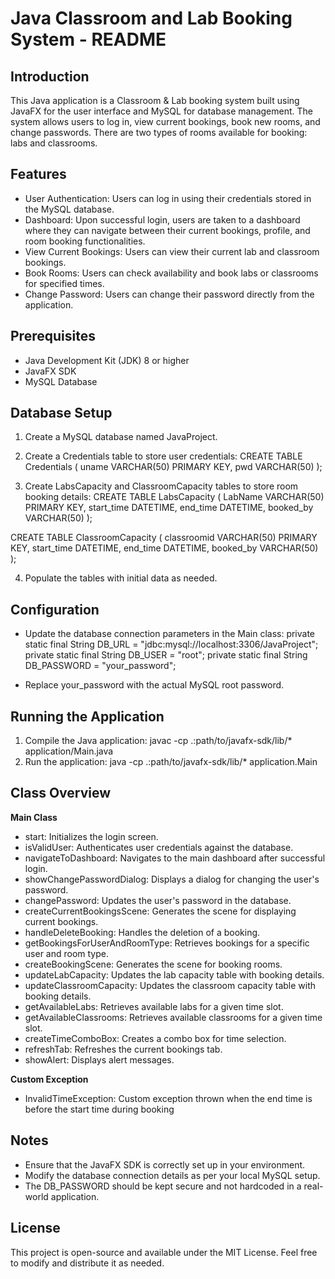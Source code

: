  # Java Classroom and Lab Booking System - README

## Introduction

This Java application is a Classroom & Lab booking system built using JavaFX for the user interface and MySQL for database management. The system allows users to log in, view current bookings, book new rooms, and change passwords. There are two types of rooms available for booking: labs and classrooms.

## Features

* User Authentication: Users can log in using their credentials stored in the MySQL database.
* Dashboard: Upon successful login, users are taken to a dashboard where they can navigate between their current bookings, profile, and room booking functionalities.
* View Current Bookings: Users can view their current lab and classroom bookings.
* Book Rooms: Users can check availability and book labs or classrooms for specified times.
* Change Password: Users can change their password directly from the application.

## Prerequisites
* Java Development Kit (JDK) 8 or higher
* JavaFX SDK
* MySQL Database

## Database Setup
1. Create a MySQL database named JavaProject.

2. Create a Credentials table to store user credentials:
     CREATE TABLE Credentials (
      uname VARCHAR(50) PRIMARY KEY,
      pwd VARCHAR(50)
  );
   
3. Create LabsCapacity and ClassroomCapacity tables to store room booking details:
     CREATE TABLE LabsCapacity (
      LabName VARCHAR(50) PRIMARY KEY,
      start_time DATETIME,
      end_time DATETIME,
      booked_by VARCHAR(50)
  );
  
  CREATE TABLE ClassroomCapacity (
      classroomid VARCHAR(50) PRIMARY KEY,
      start_time DATETIME,
      end_time DATETIME,
      booked_by VARCHAR(50)
  );

4. Populate the tables with initial data as needed.

## Configuration
* Update the database connection parameters in the Main class:
  private static final String DB_URL = "jdbc:mysql://localhost:3306/JavaProject";
  private static final String DB_USER = "root";
  private static final String DB_PASSWORD = "your_password";

* Replace your_password with the actual MySQL root password.

## Running the Application
1. Compile the Java application: javac -cp .:path/to/javafx-sdk/lib/* application/Main.java
2. Run the application: java -cp .:path/to/javafx-sdk/lib/* application.Main

## Class Overview

**Main Class**
* start: Initializes the login screen.
* isValidUser: Authenticates user credentials against the database.
* navigateToDashboard: Navigates to the main dashboard after successful login.
* showChangePasswordDialog: Displays a dialog for changing the user's password.
* changePassword: Updates the user's password in the database.
* createCurrentBookingsScene: Generates the scene for displaying current bookings.
* handleDeleteBooking: Handles the deletion of a booking.
* getBookingsForUserAndRoomType: Retrieves bookings for a specific user and room type.
* createBookingScene: Generates the scene for booking rooms.
* updateLabCapacity: Updates the lab capacity table with booking details.
* updateClassroomCapacity: Updates the classroom capacity table with booking details.
* getAvailableLabs: Retrieves available labs for a given time slot.
* getAvailableClassrooms: Retrieves available classrooms for a given time slot.
* createTimeComboBox: Creates a combo box for time selection.
* refreshTab: Refreshes the current bookings tab.
* showAlert: Displays alert messages.

**Custom Exception**
* InvalidTimeException: Custom exception thrown when the end time is before the start time during booking

## Notes
* Ensure that the JavaFX SDK is correctly set up in your environment.
* Modify the database connection details as per your local MySQL setup.
* The DB_PASSWORD should be kept secure and not hardcoded in a real-world application.

## License
This project is open-source and available under the MIT License. Feel free to modify and distribute it as needed.
